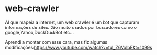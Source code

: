 # web-crawler
AI que mapeia a internet, um web crawler é um bot que capturam informações de sites. São muito usados por buscadores como o google,Yahoo,DuckDuckBot etc...

Aprendi a montar com esse cara, mas fiz algumas modificações:https://www.youtube.com/watch?v=tuI_Z6VolbE&t=1099s

